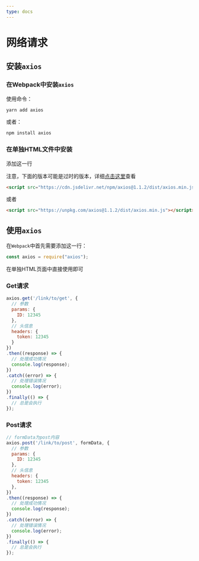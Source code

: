 ```yaml
---
type: docs
---
```


# 网络请求

## 安装`axios`

### 在Webpack中安装`axios`

使用命令：

```bash
yarn add axios
```

或者：

```bash
npm install axios
```

### 在单独HTML文件中安装

添加这一行

注意，下面的版本可能是过时的版本，详细[点击这里](https://www.axios-http.cn/docs/intro)查看

```html
<script src="https://cdn.jsdelivr.net/npm/axios@1.1.2/dist/axios.min.js"></script>
```

或者

```html
<script src="https://unpkg.com/axios@1.1.2/dist/axios.min.js"></script>
```

## 使用`axios`

在`Webpack`中首先需要添加这一行：

```js
const axios = require("axios");
```

在单独HTML页面中直接使用即可

### Get请求

```js
axios.get('/link/to/get', {
  // 参数
  params: {
    ID: 12345
  },
  // 头信息
  headers: {
    token: 12345
  }
})
.then((response) => {
  // 处理成功情况
  console.log(response);
})
.catch((error) => {
  // 处理错误情况
  console.log(error);
})
.finally(() => {
  // 总是会执行
});
```

### Post请求

```js
// formData为post内容
axios.post('/link/to/post', formData, {
  // 参数
  params: {
    ID: 12345
  },
  // 头信息
  headers: {
    token: 12345
  },
})
.then((response) => {
  // 处理成功情况
  console.log(response);
})
.catch((error) => {
  // 处理错误情况
  console.log(error);
})
.finally(() => {
  // 总是会执行
});
```